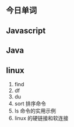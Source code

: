 ## 今日单词

## Javascript

## Java

## linux
1. find 
2. df
3. du
4. sort 排序命令
5. ls 命令的实用示例
6. linux 的硬链接和软连接
